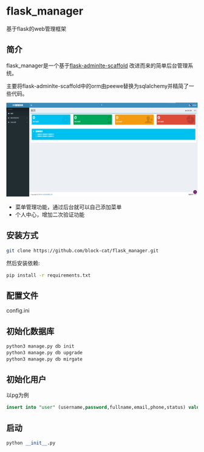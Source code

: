 # flask_manager

基于flask的web管理框架

## 简介

flask_manager是一个基于[flask-adminlte-scaffold](https://github.com/xiiiblue/flask-adminlte-scaffold) 改进而来的简单后台管理系统。

主要将flask-adminlte-scaffold中的orm由peewe替换为sqlalchemy并精简了一些代码。

![](demo.png)

* 菜单管理功能，通过后台就可以自己添加菜单
* 个人中心，增加二次验证功能

## 安装方式

```sh
git clone https://github.com/block-cat/flask_manager.git
```

然后安装依赖:

```sh
pip install -r requirements.txt
```

## 配置文件

config.ini

## 初始化数据库

```python
python3 manage.py db init
python3 manage.py db upgrade
python3 manage.py db mirgate
```

## 初始化用户

以pg为例

```sql
insert into "user" (username,password,fullname,email,phone,status) values ('admin','pbkdf2:sha256:50000$99JpNyzo$74d2e66765e6396d626822bc80100749afd4489cc0a4fe7e8e97394f1801e996','admin','admin@123.com','123','t');
```

## 启动

```python
python __init__.py
```



